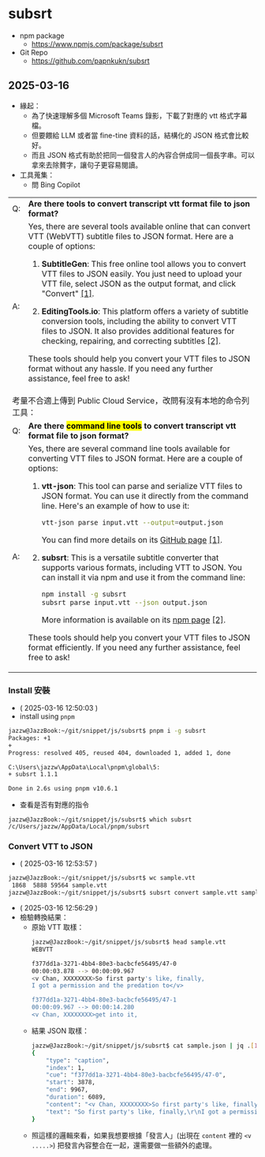 # subsrt

- npm package
  - https://www.npmjs.com/package/subsrt
- Git Repo
  - https://github.com/papnkukn/subsrt

## 2025-03-16

- 緣起：
  - 為了快速理解多個 Microsoft Teams 錄影，下載了對應的 vtt 格式字幕檔。
  - 但要餵給 LLM 或者當 fine-tine 資料的話，結構化的 JSON 格式會比較好。
  - 而且 JSON 格式有助於把同一個發言人的內容合併成同一個長字串。可以拿來去除贅字，讓句子更容易閱讀。
- 工具蒐集：
  - 問 Bing Copilot

<table>
<tr><td>Q:</td><td><b>Are there tools to convert transcript vtt format file to json format?</b></td></tr>
<tr><td>A:</td><td>
Yes, there are several tools available online that can convert VTT (WebVTT) subtitle files to JSON format. Here are a couple of options:

1. **SubtitleGen**: This free online tool allows you to convert VTT files to JSON easily. You just need to upload your VTT file, select JSON as the output format, and click "Convert" [[1]](https://subtitlegen.com/tools/convert-vtt-to-json).

2. **EditingTools.io**: This platform offers a variety of subtitle conversion tools, including the ability to convert VTT files to JSON. It also provides additional features for checking, repairing, and correcting subtitles [[2]](https://editingtools.io/subtitles/).

These tools should help you convert your VTT files to JSON format without any hassle. If you need any further assistance, feel free to ask!
</td></tr>
<tr><td colspan="2">考量不合適上傳到 Public Cloud Service，改問有沒有本地的命令列工具：</td></tr>
<tr><td>Q:</td><td><b>Are there <mark>command line tools</mark> to convert transcript vtt format file to json format?</b></td></tr>
<tr><td>A:</td><td>
Yes, there are several command line tools available for converting VTT files to JSON format. Here are a couple of options:

1. **vtt-json**: This tool can parse and serialize VTT files to JSON format. You can use it directly from the command line. Here's an example of how to use it:
   ```bash
   vtt-json parse input.vtt --output=output.json
   ```
   You can find more details on its [GitHub page](https://github.com/linclark/vtt-json) [[1]](https://github.com/linclark/vtt-json).

2. **subsrt**: This is a versatile subtitle converter that supports various formats, including VTT to JSON. You can install it via npm and use it from the command line:
   ```bash
   npm install -g subsrt
   subsrt parse input.vtt --json output.json
   ```
   More information is available on its [npm page](https://www.npmjs.com/package/subsrt) [[2]](https://www.npmjs.com/package/subsrt).

These tools should help you convert your VTT files to JSON format efficiently. If you need any further assistance, feel free to ask!
</td></tr>
</table>

### Install 安裝

- ( 2025-03-16 12:50:03 )
- install using `pnpm`
```bash
jazzw@JazzBook:~/git/snippet/js/subsrt$ pnpm i -g subsrt
Packages: +1
+
Progress: resolved 405, reused 404, downloaded 1, added 1, done

C:\Users\jazzw\AppData\Local\pnpm\global\5:
+ subsrt 1.1.1

Done in 2.6s using pnpm v10.6.1
```
- 查看是否有對應的指令
```
jazzw@JazzBook:~/git/snippet/js/subsrt$ which subsrt
/c/Users/jazzw/AppData/Local/pnpm/subsrt
```

### Convert VTT to JSON

- ( 2025-03-16 12:53:57 )
```bash
jazzw@JazzBook:~/git/snippet/js/subsrt$ wc sample.vtt
 1868  5888 59564 sample.vtt
jazzw@JazzBook:~/git/snippet/js/subsrt$ subsrt convert sample.vtt sample.json
```
- ( 2025-03-16 12:56:29 )
- 檢驗轉換結果：
  - 原始 VTT 取樣：
    ```bash
    jazzw@JazzBook:~/git/snippet/js/subsrt$ head sample.vtt
    WEBVTT

    f377dd1a-3271-4bb4-80e3-bacbcfe56495/47-0
    00:00:03.878 --> 00:00:09.967
    <v Chan, XXXXXXXX>So first party's like, finally,
    I got a permission and the predation to</v>

    f377dd1a-3271-4bb4-80e3-bacbcfe56495/47-1
    00:00:09.967 --> 00:00:14.280
    <v Chan, XXXXXXXX>get into it,
    ```
  - 結果 JSON 取樣：
    ```bash
    jazzw@JazzBook:~/git/snippet/js/subsrt$ cat sample.json | jq .[1]
    {
        "type": "caption",
        "index": 1,
        "cue": "f377dd1a-3271-4bb4-80e3-bacbcfe56495/47-0",
        "start": 3878,
        "end": 9967,
        "duration": 6089,
        "content": "<v Chan, XXXXXXXX>So first party's like, finally,\r\nI got a permission and the predation to</v>",
        "text": "So first party's like, finally,\r\nI got a permission and the predation to"
    }
    ```
  - 照這樣的邏輯來看，如果我想要根據「發言人」(出現在 `content` 裡的 `<v .....>`) 把發言內容整合在一起，還需要做一些額外的處理。